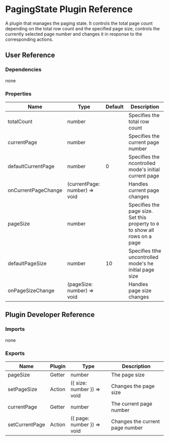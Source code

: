 # PagingState Plugin Reference

A plugin that manages the paging state. It controls the total page count depending on the total row count and the specified page size, controls the currently selected page number and changes it in response to the corresponding actions.

## User Reference

### Dependencies

none

### Properties

Name | Type | Default | Description
-----|------|---------|------------
totalCount | number | | Specifies the total row count
currentPage | number | | Specifies the current page number
defaultCurrentPage | number | 0 | Specifies the ncontrolled mode's initial current page
onCurrentPageChange | (currentPage: number) => void | | Handles current page changes
pageSize | number | | Specifies the page size. Set this property to `0` to show all rows on a page
defaultPageSize | number | 10 | Specifies tthe uncontrolled mode's he initial page size
onPageSizeChange | (pageSize: number) => void | | Handles page size changes

## Plugin Developer Reference

### Imports

none

### Exports

Name | Plugin | Type | Description
-----|--------|------|------------
pageSize | Getter | number | The page size
setPageSize | Action | ({ size: number }) => void | Changes the page size
currentPage | Getter | number | The current page number
setCurrentPage | Action | ({ page: number }) => void | Changes the current page number
